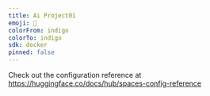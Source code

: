 ```yaml
---
title: Ai Project01
emoji: 🐠
colorFrom: indigo
colorTo: indigo
sdk: docker
pinned: false
---
```


Check out the configuration reference at https://huggingface.co/docs/hub/spaces-config-reference
